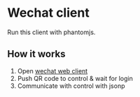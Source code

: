 Wechat client
======

Run this client with phantomjs.

## How it works

1. Open [wechat web client](https://wx.qq.com)
2. Push QR code to control & wait for login
3. Communicate with control with jsonp